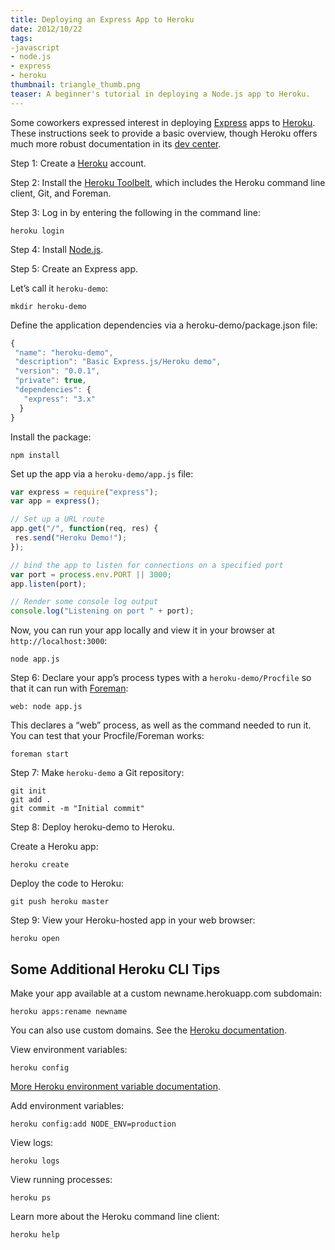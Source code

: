 ```yaml
---
title: Deploying an Express App to Heroku
date: 2012/10/22
tags:
-javascript
- node.js
- express
- heroku
thumbnail: triangle_thumb.png
teaser: A beginner's tutorial in deploying a Node.js app to Heroku.
---
```


Some coworkers expressed interest in deploying <a href="http://expressjs.com">Express</a> apps to <a href="http://heroku.com">Heroku</a>. These instructions seek to provide a basic overview, though Heroku offers much more robust documentation in its <a href="https://devcenter.heroku.com">dev center</a>.

Step 1: Create a <a href="https://api.heroku.com/signup">Heroku</a> account.

Step 2: Install the <a href="https://toolbelt.herokuapp.com">Heroku Toolbelt</a>, which includes the Heroku command line client, Git, and Foreman.</li>

Step 3: Log in by entering the following in the command line:

```
heroku login
```

Step 4: Install <a href="http://nodejs.org">Node.js</a>.

Step 5: Create an Express app.

Let&#8217;s call it <code>heroku-demo</code>:

```
mkdir heroku-demo
```

Define the application dependencies via a heroku-demo/package.json file:

```javascript
{
 "name": "heroku-demo",
 "description": "Basic Express.js/Heroku demo",
 "version": "0.0.1",
 "private": true,
 "dependencies": {
   "express": "3.x"
  }
}
```

Install the package:

```
npm install
```

Set up the app via a <code>heroku-demo/app.js</code> file:

```javascript
var express = require("express");
var app = express();

// Set up a URL route
app.get("/", function(req, res) {
 res.send("Heroku Demo!");
});

// bind the app to listen for connections on a specified port
var port = process.env.PORT || 3000;
app.listen(port);

// Render some console log output
console.log("Listening on port " + port);
```

Now, you can run your app locally and view it in your browser at <code>http://localhost:3000</code>:

```
node app.js
```

Step 6: Declare your app&#8217;s process types with a <code>heroku-demo/Procfile</code> so that it can run with <a href="https://github.com/ddollar/foreman">Foreman</a>:

```
web: node app.js
```

This declares a &#8220;web&#8221; process, as well as the command needed to run it. You can test that your Procfile/Foreman works:</p>

```
foreman start
```

Step 7: Make <code>heroku-demo</code> a Git repository:

```
git init
git add .
git commit -m "Initial commit"
```

Step 8: Deploy heroku-demo to Heroku.

Create a Heroku app:

```
heroku create
```

Deploy the code to Heroku:

```
git push heroku master
```

Step 9: View your Heroku-hosted app in your web browser:

```
heroku open
```

## Some Additional Heroku CLI Tips

Make your app available at a custom newname.herokuapp.com subdomain:

```
heroku apps:rename newname
```

You can also use custom domains. See the <a href="https://devcenter.heroku.com/articles/custom-domains">Heroku documentation</a>.

View environment variables:

```
heroku config
```

<a href="https://devcenter.heroku.com/articles/config-vars">More Heroku environment variable documentation</a>.

Add environment variables:

```
heroku config:add NODE_ENV=production
```

View logs:

```
heroku logs
```

View running processes:

```
heroku ps
```

Learn more about the Heroku command line client:

```
heroku help
```
